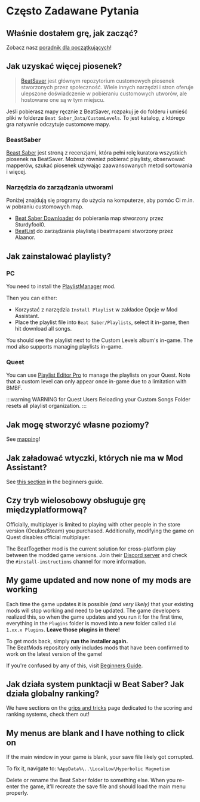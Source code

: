 # Często Zadawane Pytania

## Właśnie dostałem grę, jak zacząć?
Zobacz nasz [poradnik dla początkujących](/beginners-guide.md)!

## Jak uzyskać więcej piosenek?
> [BeatSaver](https://beatsaver.com) jest głównym repozytorium customowych piosenek stworzonych przez społeczność. Wiele innych narzędzi i stron oferuje ulepszone doświadczenie w pobieraniu customowych utworów, ale hostowane one są w tym miejscu.

Jeśli pobierasz mapy ręcznie z BeatSaver, rozpakuj je do folderu i umieść pliki w folderze `Beat Saber_Data/CustomLevels`. To jest katalog, z którego gra natywnie odczytuje customowe mapy.

### BeastSaber
[Beast Saber](https://www.bsaber.com) jest stroną z recenzjami, która pełni rolę kuratora wszystkich piosenek na BeatSaver. Możesz również pobierać playlisty, obserwować mapperów, szukać piosenek używając zaawansowanych metod sortowania i więcej.

### Narzędzia do zarządzania utworami
Poniżej znajdują się programy do użycia na komputerze, aby pomóc Ci m.in. w pobraniu customowych map.

* [Beat Saber Downloader](https://drive.google.com/file/d/1QWedF77hWYbqcigIWa2UcpXlhqGTjwR1/view) do pobierania map stworzony przez Sturdyfool0.
* [BeatList](https://github.com/Alaanor/beatlist) do zarządzania playlistą i beatmapami stworzony przez Alaanor.

## Jak zainstalować playlisty?

### PC
You need to install the [PlaylistManager](https://github.com/rithik-b/PlaylistManager/releases/latest) mod.

Then you can either:

* Korzystać z narzędzia `Install Playlist` w zakładce Opcje w Mod Assistant.
* Place the playlist file into `Beat Saber/Playlists`, select it in-game, then hit download all songs.

You should see the playlist next to the Custom Levels album's in-game. The mod also supports managing playlists in-game.

### Quest
You can use [Playlist Editor Pro](https://beatsaberquest.com/bmbf/my-tools/playlist-editor-pro/) to manage the playlists on your Quest. Note that a custom level can only appear once in-game due to a limitation with BMBF.

:::warning WARNING for Quest Users Reloading your Custom Songs Folder resets all playlist organization. :::

## Jak mogę stworzyć własne poziomy?
See [mapping](/mapping/)!

## Jak załadować wtyczki, których nie ma w Mod Assistant?
See [this section](/pc-modding.md#manual-installation) in the beginners guide.

## Czy tryb wielosobowy obsługuje grę międzyplatformową?
Officially, multiplayer is limited to playing with other people in the store version (Oculus/Steam) you purchased. Additionally, modifying the game on Quest disables official multiplayer.

The BeatTogether mod is the current solution for cross-platform play between the modded game versions. Join their [Discord server](https://discord.com/invite/gezGrFG4tz) and check the `#install-instructions` channel for more information.

## My game updated and now none of my mods are working
Each time the game updates it is possible *(and very likely)* that your existing mods will stop working and need to be updated. The game developers realized this, so when the game updates and you run it for the first time, everything in the `Plugins` folder is moved into a new folder called `Old 1.xx.x Plugins`. **Leave those plugins in there!**

To get mods back, simply **run the installer again.**  
The BeatMods repository only includes mods that have been confirmed to work on the latest version of the game!

If you're confused by any of this, visit [Beginners Guide](/beginners-guide.md).

## Jak działa system punktacji w Beat Saber? Jak działa globalny ranking?
We have sections on the [grips and tricks](/grips-and-tricks.md) page dedicated to the scoring and ranking systems, check them out!

## My menus are blank and I have nothing to click on
If the main window in your game is blank, your save file likely got corrupted.

To fix it, navigate to: `%AppData%\..\LocalLow\Hyperbolic Magnetism`

Delete or rename the Beat Saber folder to something else. When you re-enter the game, it'll recreate the save file and should load the main menu properly.
